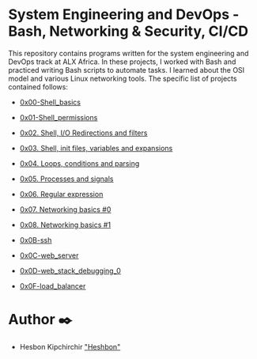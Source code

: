 # System Engineering and DevOps - Bash, Networking & Security, CI/CD

This repository contains programs written for the system engineering and DevOps track at ALX Africa. In these projects, I worked with Bash and practiced writing Bash scripts to automate tasks. I learned about the OSI model and various Linux networking tools. The specific list of projects contained follows:

  + <u>[0x00-Shell_basics](https://github.com/Heshbon/alx-system_engineering-devops/tree/master/0x00-shell_basics)</u>

  + <u>[0x01-Shell_permissions](https://github.com/Heshbon/alx-system_engineering-devops/tree/master/0x01-shell_permissions)</u>

  + <u>[0x02. Shell, I/O Redirections and filters](https://github.com/Heshbon/alx-system_engineering-devops/tree/master/0x02-shell_redirections)</u>

  + <u>[0x03. Shell, init files, variables and expansions](https://github.com/Heshbon/alx-system_engineering-devops/tree/master/0x03-shell_variables_expansions)</u>

  + <u>[0x04. Loops, conditions and parsing](https://github.com/Heshbon/alx-system_engineering-devops/tree/master/0x04-loops_conditions_and_parsing)</u>

  + <u>[0x05. Processes and signals](https://github.com/Heshbon/alx-system_engineering-devops/tree/master/0x05-processes_and_signals)</u>

  + <u>[0x06. Regular expression](https://github.com/Heshbon/alx-system_engineering-devops/tree/master/0x06-regular_expressions)</u>

  + <u>[0x07. Networking basics #0](https://github.com/Heshbon/alx-system_engineering-devops/tree/master/0x07-networking_basics)</u>

  + <u>[0x08. Networking basics #1](https://github.com/Heshbon/alx-system_engineering-devops/tree/master/0x08-networking_basics_2)</u>

  + <u>[0x0B-ssh](https://github.com/Heshbon/alx-system_engineering-devops/tree/master/0x0B-ssh)</u>

  + <u>[0x0C-web_server](https://github.com/Heshbon/alx-system_engineering-devops/tree/master/0x0C-web_server)</u>

  + <u>[0x0D-web_stack_debugging_0](https://github.com/Heshbon/alx-system_engineering-devops/tree/master/0x0D-web_stack_debugging_0)</u>

  + <u>[0x0F-load_balancer](https://github.com/Heshbon/alx-system_engineering-devops/tree/master/0x0F-load_balancer)</u>


# Author ✒️

  + Hesbon Kipchirchir ["<u>Heshbon</u>"](https://github.com/Heshbon)
